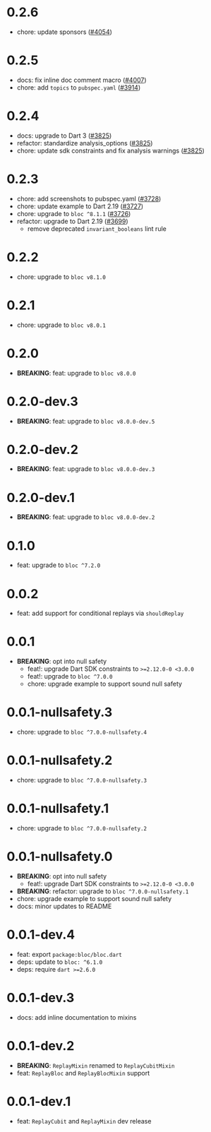 # 0.2.6

- chore: update sponsors ([#4054](https://github.com/felangel/bloc/pull/4054))

# 0.2.5

- docs: fix inline doc comment macro ([#4007](https://github.com/felangel/bloc/pull/4007))
- chore: add `topics` to `pubspec.yaml` ([#3914](https://github.com/felangel/bloc/pull/3914))

# 0.2.4

- docs: upgrade to Dart 3 ([#3825](https://github.com/felangel/bloc/pull/3825))
- refactor: standardize analysis_options ([#3825](https://github.com/felangel/bloc/pull/3825))
- chore: update sdk constraints and fix analysis warnings ([#3825](https://github.com/felangel/bloc/pull/3825))

# 0.2.3

- chore: add screenshots to pubspec.yaml ([#3728](https://github.com/felangel/bloc/pull/3728))
- chore: update example to Dart 2.19 ([#3727](https://github.com/felangel/bloc/pull/3727))
- chore: upgrade to `bloc ^8.1.1` ([#3726](https://github.com/felangel/bloc/pull/3726))
- refactor: upgrade to Dart 2.19 ([#3699](https://github.com/felangel/bloc/pull/3699))
  - remove deprecated `invariant_booleans` lint rule

# 0.2.2

- chore: upgrade to `bloc v8.1.0`

# 0.2.1

- chore: upgrade to `bloc v8.0.1`

# 0.2.0

- **BREAKING**: feat: upgrade to `bloc v8.0.0`

# 0.2.0-dev.3

- **BREAKING**: feat: upgrade to `bloc v8.0.0-dev.5`

# 0.2.0-dev.2

- **BREAKING**: feat: upgrade to `bloc v8.0.0-dev.3`

# 0.2.0-dev.1

- **BREAKING**: feat: upgrade to `bloc v8.0.0-dev.2`

# 0.1.0

- feat: upgrade to `bloc ^7.2.0`

# 0.0.2

- feat: add support for conditional replays via `shouldReplay`

# 0.0.1

- **BREAKING**: opt into null safety
  - feat!: upgrade Dart SDK constraints to `>=2.12.0-0 <3.0.0`
  - feat!: upgrade to `bloc ^7.0.0`
  - chore: upgrade example to support sound null safety

# 0.0.1-nullsafety.3

- chore: upgrade to `bloc ^7.0.0-nullsafety.4`

# 0.0.1-nullsafety.2

- chore: upgrade to `bloc ^7.0.0-nullsafety.3`

# 0.0.1-nullsafety.1

- chore: upgrade to `bloc ^7.0.0-nullsafety.2`

# 0.0.1-nullsafety.0

- **BREAKING**: opt into null safety
  - feat!: upgrade Dart SDK constraints to `>=2.12.0-0 <3.0.0`
- **BREAKING**: refactor: upgrade to `bloc ^7.0.0-nullsafety.1`
- chore: upgrade example to support sound null safety
- docs: minor updates to README

# 0.0.1-dev.4

- feat: export `package:bloc/bloc.dart`
- deps: update to `bloc: ^6.1.0`
- deps: require `dart >=2.6.0`

# 0.0.1-dev.3

- docs: add inline documentation to mixins

# 0.0.1-dev.2

- **BREAKING**: `ReplayMixin` renamed to `ReplayCubitMixin`
- feat: `ReplayBloc` and `ReplayBlocMixin` support

# 0.0.1-dev.1

- feat: `ReplayCubit` and `ReplayMixin` dev release
